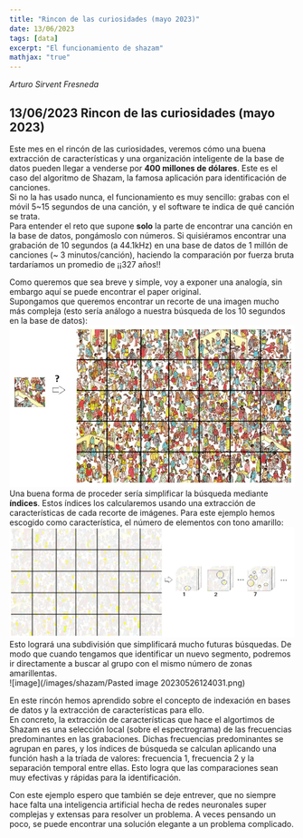 ```yaml
---
title: "Rincon de las curiosidades (mayo 2023)"
date: 13/06/2023
tags: [data]
excerpt: "El funcionamiento de shazam"
mathjax: "true"
---
```



*Arturo Sirvent Fresneda*

**13/06/2023**
**Rincon de las curiosidades (mayo 2023)**
-----
Este mes en el rincón de las curiosidades, veremos cómo una buena extracción de características y una organización inteligente de la base de datos pueden llegar a venderse por **400 millones de dólares**. Este es el caso del algoritmo de Shazam, la famosa aplicación para identificación de canciones.  
Si no la has usado nunca, el funcionamiento es muy sencillo: grabas con el móvil 5\~15 segundos de una canción, y el software te indica de qué canción se trata.  
Para entender el reto que supone **solo** la parte de encontrar una canción en la base de datos, pongámoslo con números. Si quisiéramos encontrar una grabación de 10 segundos (a 44.1kHz) en una base de datos de 1 millón de canciones (~ 3 minutos/canción), haciendo la comparación por fuerza bruta tardaríamos un promedio de ¡¡327 años!!  
  
Como queremos que sea breve y simple, voy a exponer una analogía, sin embargo aquí se puede encontrar el paper original.  
Supongamos que queremos encontrar un recorte de una imagen mucho más compleja (esto sería análogo a nuestra búsqueda de los 10 segundos en la base de datos):  
![image](/images/shazam/escena_Wally_sleepydays2.jpg) 
Una buena forma de proceder sería simplificar la búsqueda mediante **índices**. Estos índices los calcularemos usando una extracción de características de cada recorte de imágenes. Para este ejemplo hemos escogido como característica, el número de elementos con tono amarillo:  
![image](/images/shazam/escena_Wally_sleepydays_amarillo2_2.png)
Esto logrará una subdivisión que simplificará mucho futuras búsquedas. De modo que cuando tengamos que identificar un nuevo segmento, podremos ir directamente a buscar al grupo con el mismo número de zonas amarillentas.  
![image](/images/shazam/Pasted image 20230526124031.png) 
  
En este rincón hemos aprendido sobre el concepto de indexación en bases de datos y la extracción de características para ello.  
En concreto, la extracción de características que hace el algortimos de Shazam es una selección local (sobre el espectrograma) de las frecuencias predominantes en las grabaciones. Dichas frecuencias predominantes se agrupan en pares, y los índices de búsqueda se calculan aplicando una función hash a la tríada de valores: frecuencia 1, frecuencia 2 y la separación temporal entre ellas. Esto logra que las comparaciones sean muy efectivas y rápidas para la identificación.  
  
Con este ejemplo espero que también se deje entrever, que no siempre hace falta una inteligencia artificial hecha de redes neuronales super complejas y extensas para resolver un problema. A veces pensando un poco, se puede encontrar una solución elegante a un problema complicado.
